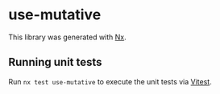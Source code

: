 # use-mutative

This library was generated with [Nx](https://nx.dev).

## Running unit tests

Run `nx test use-mutative` to execute the unit tests via [Vitest](https://vitest.dev/).
